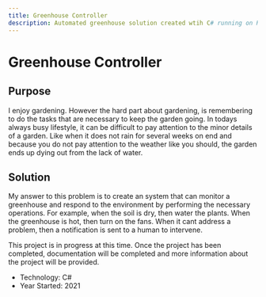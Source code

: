 ```yaml
---
title: Greenhouse Controller
description: Automated greenhouse solution created wtih C# running on Raspberry Pi
---
```


# Greenhouse Controller

## Purpose

I enjoy gardening. However the hard part about gardening, is remembering to do the tasks  that are 
necessary to keep the garden going. In todays always busy lifestyle, it can be difficult to
pay attention to the minor details of a garden. Like when it does not rain for several weeks 
on end and because you do not pay attention to the weather like you should, the garden ends up 
dying out from the lack of water. 

## Solution

My answer to this problem is to create an system that can monitor a greenhouse and respond 
to the environment by performing the necessary operations. For example, when the soil is dry, then 
water the plants. When the greenhouse is hot, then turn on the fans. When it cant address 
a problem, then a notification is sent to a human to intervene. 

This project is in progress at this time. Once the project has been completed, documentation
will be completed and more information about the project will be provided. 

* Technology: C#
* Year Started: 2021

